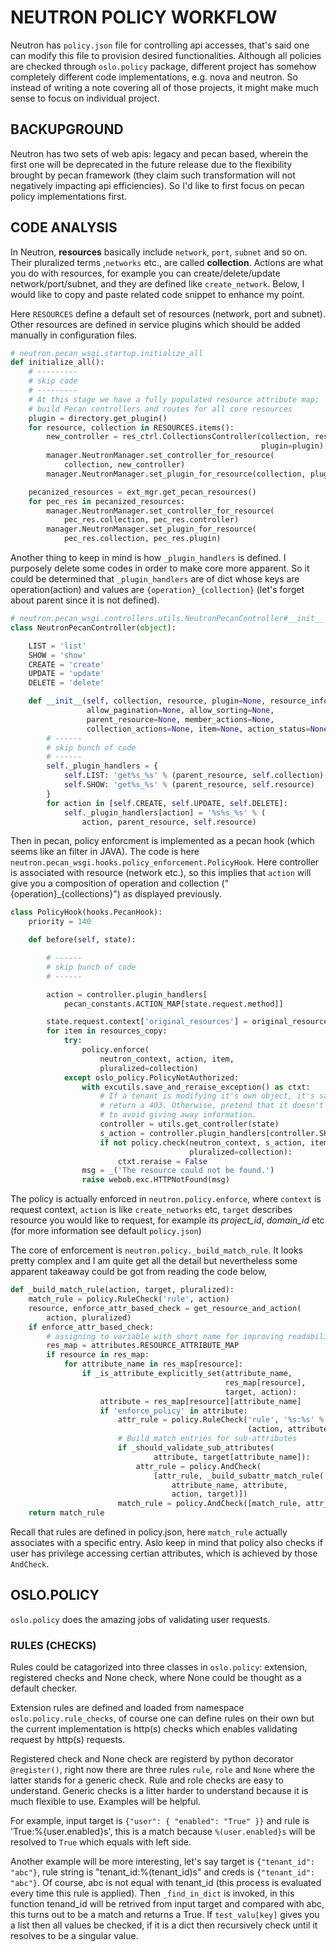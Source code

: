 # NEUTRON POLICY WORKFLOW

Neutron has `policy.json` file for controlling api accesses, that's said one can modify this file to provision desired functionalities. Although all policies are checked through `oslo.policy` package, different project has somehow completely different code implementations, e.g. nova and neutron. So instead of writing a note covering all of those projects, it might make much sense to focus on individual project.

## BACKUPGROUND

Neutron has two sets of web apis: legacy and pecan based, wherein the first one will be deprecated in the future release due to the flexibility brought by pecan framework (they claim such transformation will not negatively impacting api efficiencies). So I'd like to first focus on pecan policy implementations first.

## CODE ANALYSIS

In Neutron, **resources** basically include `network`, `port`, `subnet` and so on. Their pluralized terms ,`networks` etc., are called **collection**. Actions are what you do with resources, for example you can create/delete/update network/port/subnet, and they are defined like `create_network`. Below, I would like to copy and paste related code snippet to enhance my point.

Here `RESOURCES` define a default set of resources (network, port and subnet). Other resources are defined in service plugins which should be added manually in configuration files.

```python
# neutron.pecan_wsgi.startup.initialize_all
def initialize_all():
    # ---------
    # skip code
    # ---------
    # At this stage we have a fully populated resource attribute map;
    # build Pecan controllers and routes for all core resources
    plugin = directory.get_plugin()
    for resource, collection in RESOURCES.items():
        new_controller = res_ctrl.CollectionsController(collection, resource,
                                                        plugin=plugin)
        manager.NeutronManager.set_controller_for_resource(
            collection, new_controller)
        manager.NeutronManager.set_plugin_for_resource(collection, plugin)

    pecanized_resources = ext_mgr.get_pecan_resources()
    for pec_res in pecanized_resources:
        manager.NeutronManager.set_controller_for_resource(
            pec_res.collection, pec_res.controller)
        manager.NeutronManager.set_plugin_for_resource(
            pec_res.collection, pec_res.plugin)
```

Another thing to keep in mind is how `_plugin_handlers` is defined. I purposely delete some codes in order to make core more apparent. So it could be determined that `_plugin_handlers` are of dict whose keys are operation(action) and values are `{operation}_{collection}` (let's forget about parent since it is not defined).

```python
# neutron.pecan_wsgi.controllers.utils.NeutronPecanController#__init__
class NeutronPecanController(object):

    LIST = 'list'
    SHOW = 'show'
    CREATE = 'create'
    UPDATE = 'update'
    DELETE = 'delete'

    def __init__(self, collection, resource, plugin=None, resource_info=None,
                 allow_pagination=None, allow_sorting=None,
                 parent_resource=None, member_actions=None,
                 collection_actions=None, item=None, action_status=None):
        # ------
        # skip bunch of code
        # ------
        self._plugin_handlers = {
            self.LIST: 'get%s_%s' % (parent_resource, self.collection),
            self.SHOW: 'get%s_%s' % (parent_resource, self.resource)
        }
        for action in [self.CREATE, self.UPDATE, self.DELETE]:
            self._plugin_handlers[action] = '%s%s_%s' % (
                action, parent_resource, self.resource)
```

Then in pecan, policy enforcment is implemented as a pecan hook (which seems like an filter in JAVA). The code is here `neutron.pecan_wsgi.hooks.policy_enforcement.PolicyHook`. Here controller is associated with resource (network etc.), so this implies that `action` will give you a composition of operation and collection ("{operation}_{collections}") as displayed previously.

```python
class PolicyHook(hooks.PecanHook):
    priority = 140

    def before(self, state):

        # ------
        # skip bunch of code
        # ------

        action = controller.plugin_handlers[
            pecan_constants.ACTION_MAP[state.request.method]]

        state.request.context['original_resources'] = original_resources
        for item in resources_copy:
            try:
                policy.enforce(
                    neutron_context, action, item,
                    pluralized=collection)
            except oslo_policy.PolicyNotAuthorized:
                with excutils.save_and_reraise_exception() as ctxt:
                    # If a tenant is modifying it's own object, it's safe to
                    # return a 403. Otherwise, pretend that it doesn't exist
                    # to avoid giving away information.
                    controller = utils.get_controller(state)
                    s_action = controller.plugin_handlers[controller.SHOW]
                    if not policy.check(neutron_context, s_action, item,
                                        pluralized=collection):
                        ctxt.reraise = False
                msg = _('The resource could not be found.')
                raise webob.exc.HTTPNotFound(msg)
```

The policy is actually enforced in `neutron.policy.enforce`, where `context` is request context, `action` is like `create_networks` etc, `target` describes resource you would like to request, for example its *project_id*, *domain_id* etc (for more information see default `policy.json`)

The core of enforcement is `neutron.policy._build_match_rule`. It looks pretty complex and I am quite get all the detail but nevertheless some apparent takeaway could be got from reading the code below,

```python
def _build_match_rule(action, target, pluralized):
    match_rule = policy.RuleCheck('rule', action)
    resource, enforce_attr_based_check = get_resource_and_action(
        action, pluralized)
    if enforce_attr_based_check:
        # assigning to variable with short name for improving readability
        res_map = attributes.RESOURCE_ATTRIBUTE_MAP
        if resource in res_map:
            for attribute_name in res_map[resource]:
                if _is_attribute_explicitly_set(attribute_name,
                                                res_map[resource],
                                                target, action):
                    attribute = res_map[resource][attribute_name]
                    if 'enforce_policy' in attribute:
                        attr_rule = policy.RuleCheck('rule', '%s:%s' %
                                                     (action, attribute_name))
                        # Build match entries for sub-attributes
                        if _should_validate_sub_attributes(
                                attribute, target[attribute_name]):
                            attr_rule = policy.AndCheck(
                                [attr_rule, _build_subattr_match_rule(
                                    attribute_name, attribute,
                                    action, target)])
                        match_rule = policy.AndCheck([match_rule, attr_rule])
    return match_rule
```

Recall that rules are defined in policy.json, here `match_rule` actually associates with a specific entry. Aslo keep in mind that policy also checks if user has privilege accessing certian attributes, which is achieved by those `AndCheck`.

## OSLO.POLICY

`oslo.policy` does the amazing jobs of validating user requests.

### RULES (CHECKS)

Rules could be catagorized into three classes in `oslo.policy`: extension, registered checks and None check, where None could be thought as a default checker.

Extension rules are defined and loaded from namespace `oslo.policy.rule_checks`, of course one can define rules on their own but the current implementation is http(s) checks which enables validating request by http(s) requests.

Registered check and None check are registerd by python decorator `@register()`, right now there are three rules `rule`, `role` and `None` where the latter stands for a generic check. Rule and role checks are easy to understand. Generic checks is a litter harder to understand because it is much flexible to use. Examples will be helpful.

For example, input target is `{"user": { "enabled": "True" }}` and rule is 'True:%{user.enabled}s', this is a match because `%(user.enabled}s` will be resolved to `True` which equals with left side.

Another example will be more interesting, let's say target is `{"tenant_id": "abc"}`, rule string is "tenant_id:%(tenant_id)s" and creds is `{"tenant_id": "abc"}`. Of course, abc is not equal with tenant_id (this process is evaluated every time this rule is applied). Then `_find_in_dict` is invoked, in this function tenand_id will be retrived from input target and compared with abc, this turns out to be a match and returns a True. If `test_valu[key]` gives you a list then all values be checked, if it is a dict then recursively check until it resolves to be a singular value.